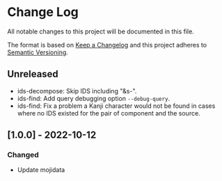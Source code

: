 # Change Log

All notable changes to this project will be documented in this file.

The format is based on [Keep a Changelog](http://keepachangelog.com/)
and this project adheres to [Semantic Versioning](http://semver.org/).

## Unreleased

- ids-decompose: Skip IDS including "&s-".
- ids-find: Add query debugging option `--debug-query`.
- ids-find: Fix a problem a Kanji character would not be found in cases
    where no IDS existed for the pair of component and the source.

## [1.0.0] - 2022-10-12
### Changed
- Update mojidata
